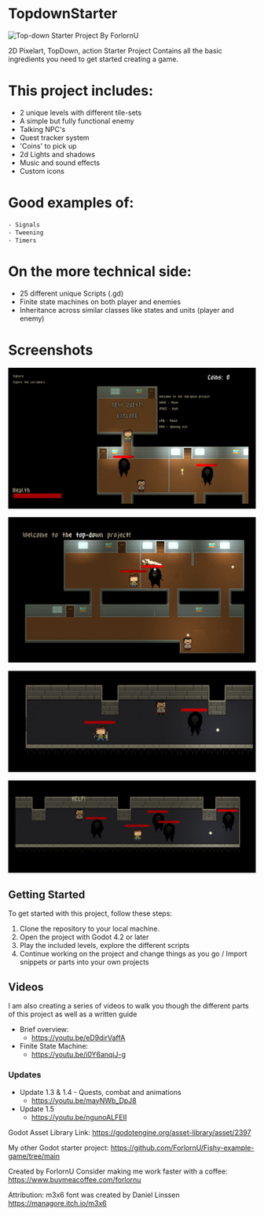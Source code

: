 # TopdownStarter
![Top-down Starter Project By ForlornU](https://github.com/ForlornU/TopdownStarter/assets/101473036/5158caec-a7d6-42a1-af80-54cbdb25588b)

2D Pixelart, TopDown, action Starter Project
Contains all the basic ingredients you need to get started creating a game.

# This project includes:
- 2 unique levels with different tile-sets
- A simple but fully functional enemy
- Talking NPC's
- Quest tracker system
- 'Coins' to pick up
- 2d Lights and shadows
- Music and sound effects
- Custom icons

# Good examples of:
	- Signals
	- Tweening
	- Timers

# On the more technical side:
- 25 different unique Scripts (.gd)
- Finite state machines on both player and enemies
- Inheritance across similar classes like states and units (player and enemy)

# Screenshots
![Screenshot](https://github.com/ForlornU/Images/blob/6c532d99b4435ffb452bdde33de46a07755d6f64/QuestUpdate.png)

![Screenshot](https://github.com/ForlornU/Images/blob/5aa19b63af0e5c04387c91e10b24adf1ae322eef/GameplayPic.png)

![Screenshot](https://github.com/ForlornU/Images/blob/6402e2b16b4515ed8c3ad3dccde223aca574fdc0/basementPic.png)

![Screenshot](https://github.com/ForlornU/Images/blob/6402e2b16b4515ed8c3ad3dccde223aca574fdc0/basement02pic.png)

## Getting Started

To get started with this project, follow these steps:

1. Clone the repository to your local machine.
2. Open the project with Godot 4.2 or later
3. Play the included levels, explore the different scripts
4. Continue working on the project and change things as you go
	/ Import snippets or parts into your own projects

## Videos
I am also creating a series of videos to walk you though the different parts of this project as well as a written guide

- Brief overview: 
	- https://youtu.be/eD9dirVaffA
- Finite State Machine:
	- https://youtu.be/i0Y6anqiJ-g

### Updates
 - Update 1.3 & 1.4 - Quests, combat and animations
 	- https://youtu.be/mayNWb_DpJ8
 - Update 1.5
	 - https://youtu.be/ngunoALFEII

Godot Asset Library Link:
https://godotengine.org/asset-library/asset/2397

My other Godot starter project:
https://github.com/ForlornU/Fishy-example-game/tree/main

Created by ForlornU
Consider making me work faster with a coffee:
https://www.buymeacoffee.com/forlornu

Attribution:
m3x6 font was created by Daniel Linssen
https://managore.itch.io/m3x6
